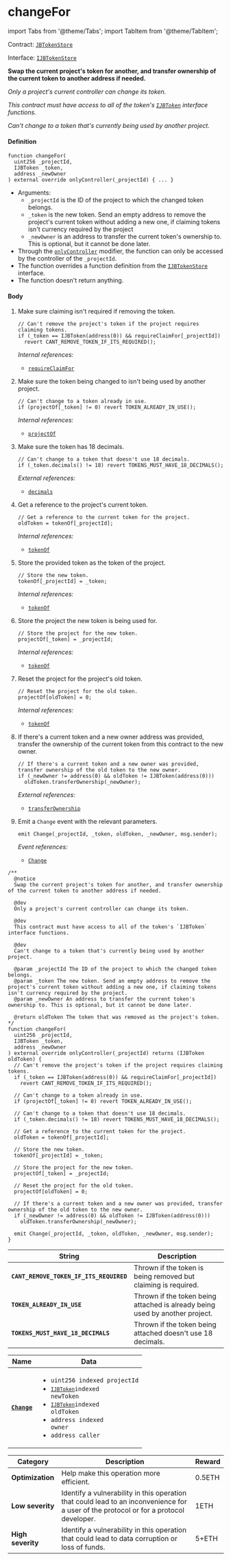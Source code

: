 # changeFor

import Tabs from '@theme/Tabs';
import TabItem from '@theme/TabItem';

Contract: [`JBTokenStore`](/api/contracts/jbtokenstore/README.md)​‌

Interface: [`IJBTokenStore`](/api/interfaces/ijbtokenstore.md)

<Tabs>
<TabItem value="Step by step" label="Step by step">

**Swap the current project's token for another, and transfer ownership of the current token to another address if needed.**

_Only a project's current controller can change its token._

_This contract must have access to all of the token's [`IJBToken`](/api/interfaces/ijbtoken.md) interface functions._

_Can't change to a token that's currently being used by another project._

#### Definition

```solidity
function changeFor(
  uint256 _projectId,
  IJBToken _token,
  address _newOwner
) external override onlyController(_projectId) { ... }
```

* Arguments:
  * `_projectId` is the ID of the project to which the changed token belongs.
  * `_token` is the new token. Send an empty address to remove the project's current token without adding a new one, if claiming tokens isn't currency required by the project
  * `_newOwner` is an address to transfer the current token's ownership to. This is optional, but it cannot be done later.
* Through the [`onlyController`](/api/contracts/or-abstract/jbcontrollerutility/modifiers/onlycontroller.md) modifier, the function can only be accessed by the controller of the `_projectId`.
* The function overrides a function definition from the [`IJBTokenStore`](/api/interfaces/ijbtokenstore.md) interface.
* The function doesn't return anything.

#### Body

1.  Make sure claiming isn't required if removing the token.

    ```solidity
    // Can't remove the project's token if the project requires claiming tokens.
    if (_token == IJBToken(address(0)) && requireClaimFor[_projectId])
      revert CANT_REMOVE_TOKEN_IF_ITS_REQUIRED();
    ```

    _Internal references:_

    * [`requireClaimFor`](/api/contracts/jbtokenstore/properties/requireclaimfor.md)

2.  Make sure the token being changed to isn't being used by another project.

    ```solidity
    // Can't change to a token already in use.
    if (projectOf[_token] != 0) revert TOKEN_ALREADY_IN_USE();
    ```

    _Internal references:_

    * [`projectOf`](/api/contracts/jbtokenstore/properties/projectof.md)

3.  Make sure the token has 18 decimals.

    ```solidity
    // Can't change to a token that doesn't use 18 decimals.
    if (_token.decimals() != 18) revert TOKENS_MUST_HAVE_18_DECIMALS();
    ```

    _External references:_

    * [`decimals`](/api/interfaces/ijbtoken.md)

4.  Get a reference to the project's current token.

    ```solidity
    // Get a reference to the current token for the project.
    oldToken = tokenOf[_projectId];
    ```

    _Internal references:_

    * [`tokenOf`](/api/contracts/jbtokenstore/properties/tokenof.md)
5.  Store the provided token as the token of the project.

    ```solidity
    // Store the new token.
    tokenOf[_projectId] = _token;
    ```

    _Internal references:_

    * [`tokenOf`](/api/contracts/jbtokenstore/properties/tokenof.md)
6.  Store the project the new token is being used for.

    ```solidity
    // Store the project for the new token.
    projectOf[_token] = _projectId;
    ```

    _Internal references:_

    * [`tokenOf`](/api/contracts/jbtokenstore/properties/tokenof.md)
7.  Reset the project for the project's old token.

    ```solidity
    // Reset the project for the old token.
    projectOf[oldToken] = 0;
    ```

    _Internal references:_

    * [`tokenOf`](/api/contracts/jbtokenstore/properties/tokenof.md)
8.  If there's a current token and a new owner address was provided, transfer the ownership of the current token from this contract to the new owner.

    ```solidity
    // If there's a current token and a new owner was provided, transfer ownership of the old token to the new owner.
    if (_newOwner != address(0) && oldToken != IJBToken(address(0)))
      oldToken.transferOwnership(_newOwner);
    ```

    _External references:_

    * [`transferOwnership`](/api/contracts/jbtoken/write/transferownership.md)
9.  Emit a `Change` event with the relevant parameters.

    ```solidity
    emit Change(_projectId, _token, oldToken, _newOwner, msg.sender);
    ```

    _Event references:_

    * [`Change`](/api/contracts/jbtokenstore/events/change.md)

</TabItem>

<TabItem value="Code" label="Code">

```solidity
/**
  @notice
  Swap the current project's token for another, and transfer ownership of the current token to another address if needed.

  @dev
  Only a project's current controller can change its token.

  @dev
  This contract must have access to all of the token's `IJBToken` interface functions.

  @dev
  Can't change to a token that's currently being used by another project.

  @param _projectId The ID of the project to which the changed token belongs.
  @param _token The new token. Send an empty address to remove the project's current token without adding a new one, if claiming tokens isn't currency required by the project.
  @param _newOwner An address to transfer the current token's ownership to. This is optional, but it cannot be done later.

  @return oldToken The token that was removed as the project's token.
*/
function changeFor(
  uint256 _projectId,
  IJBToken _token,
  address _newOwner
) external override onlyController(_projectId) returns (IJBToken oldToken) {
  // Can't remove the project's token if the project requires claiming tokens.
  if (_token == IJBToken(address(0)) && requireClaimFor[_projectId])
    revert CANT_REMOVE_TOKEN_IF_ITS_REQUIRED();

  // Can't change to a token already in use.
  if (projectOf[_token] != 0) revert TOKEN_ALREADY_IN_USE();

  // Can't change to a token that doesn't use 18 decimals.
  if (_token.decimals() != 18) revert TOKENS_MUST_HAVE_18_DECIMALS();

  // Get a reference to the current token for the project.
  oldToken = tokenOf[_projectId];

  // Store the new token.
  tokenOf[_projectId] = _token;

  // Store the project for the new token.
  projectOf[_token] = _projectId;

  // Reset the project for the old token.
  projectOf[oldToken] = 0;

  // If there's a current token and a new owner was provided, transfer ownership of the old token to the new owner.
  if (_newOwner != address(0) && oldToken != IJBToken(address(0)))
    oldToken.transferOwnership(_newOwner);

  emit Change(_projectId, _token, oldToken, _newOwner, msg.sender);
}
```

</TabItem>

<TabItem value="Errors" label="Errors">

| String                              | Description                                               |
| ----------------------------------- | --------------------------------------------------------- |
| **`CANT_REMOVE_TOKEN_IF_ITS_REQUIRED`**    | Thrown if the token is being removed but claiming is required.        |
| **`TOKEN_ALREADY_IN_USE`**    | Thrown if the token being attached is already being used by another project.        |
| **`TOKENS_MUST_HAVE_18_DECIMALS`**    | Thrown if the token being attached doesn't use 18 decimals.        |

</TabItem>

<TabItem value="Events" label="Events">

| Name                                | Data                                                                                                                                                                                |
| ----------------------------------- | ----------------------------------------------------------------------------------------------------------------------------------------------------------------------------------- |
| [**`Change`**](/api/contracts/jbtokenstore/events/change.md)               | <ul><li><code>uint256 indexed projectId</code></li><li><code>[`IJBToken`](/api/interfaces/ijbtoken.md)indexed newToken</code></li><li><code>[`IJBToken`](/api/interfaces/ijbtoken.md)indexed oldToken</code></li><li><code>address indexed owner</code></li><li><code>address caller</code></li></ul>                                                                                           |

</TabItem>

<TabItem value="Bug bounty" label="Bug bounty">

| Category          | Description                                                                                                                            | Reward |
| ----------------- | -------------------------------------------------------------------------------------------------------------------------------------- | ------ |
| **Optimization**  | Help make this operation more efficient.                                                                                               | 0.5ETH |
| **Low severity**  | Identify a vulnerability in this operation that could lead to an inconvenience for a user of the protocol or for a protocol developer. | 1ETH   |
| **High severity** | Identify a vulnerability in this operation that could lead to data corruption or loss of funds.                                        | 5+ETH  |

</TabItem>
</Tabs>
